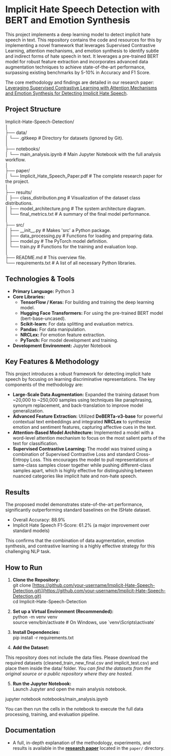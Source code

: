 # **Implicit Hate Speech Detection with BERT and Emotion Synthesis**

This project implements a deep learning model to detect implicit hate speech in text. This repository contains the code and resources for this by implementing a novel framework that leverages Supervised Contrastive Learning, attention mechanisms, and emotion synthesis to identify subtle and indirect forms of hate speech in text. It leverages a pre-trained BERT model for robust feature extraction and incorporates advanced data augmentation techniques to achieve state-of-the-art performance, surpassing existing benchmarks by 5-10% in Accuracy and F1 Score.

The core methodology and findings are detailed in our research paper: [Leveraging Supervised Contrastive Learning with Attention Mechanisms and Emotion Synthesis for Detecting Implicit Hate Speech](https://www.google.com/search?q=./paper/Implicit_Hate_Speech_Paper.pdf).

## **Project Structure**

Implicit-Hate-Speech-Detection/  
│  
├── data/  
│   └── .gitkeep                 \# Directory for datasets (ignored by Git).  
│  
├── notebooks/  
│   └── main\_analysis.ipynb      \# Main Jupyter Notebook with the full analysis workflow.  
│  
├── paper/  
│   └── Implicit\_Hate\_Speech\_Paper.pdf  \# The complete research paper for the project.  
│  
├── results/  
│   ├── class\_distribution.png     \# Visualization of the dataset class distributions.  
│   ├── model\_architecture.png     \# The system architecture diagram.  
│   └── final\_metrics.txt        \# A summary of the final model performance.  
│  
├── src/  
│   ├── \_\_init\_\_.py              \# Makes 'src' a Python package.  
│   ├── data\_processing.py       \# Functions for loading and preparing data.  
│   ├── model.py                 \# The PyTorch model definition.  
│   └── train.py                 \# Functions for the training and evaluation loop.  
│  
├── README.md                      \# This overview file.  
└── requirements.txt               \# A list of all necessary Python libraries.

## **Technologies & Tools**

* **Primary Language:** Python 3  
* **Core Libraries:**  
  * **TensorFlow / Keras:** For building and training the deep learning model.  
  * **Hugging Face Transformers:** For using the pre-trained BERT model (bert-base-uncased).  
  * **Scikit-learn:** For data splitting and evaluation metrics.  
  * **Pandas:** For data manipulation.  
  * **NRCLex:** For emotion feature extraction.  
  * **PyTorch:** For model development and training.  
* **Development Environment:** Jupyter Notebook

## **Key Features & Methodology**

This project introduces a robust framework for detecting implicit hate speech by focusing on learning discriminative representations. The key components of the methodology are:

* **Large-Scale Data Augmentation:** Expanded the training dataset from \~20,000 to \~250,000 samples using techniques like paraphrasing, synonym replacement, and back-translation to improve model generalization.  
* **Advanced Feature Extraction:** Utilized **DeBERTa-v3-base** for powerful contextual text embeddings and integrated **NRCLex** to synthesize emotion and sentiment features, capturing affective cues in the text.  
* **Attention-Based Model Architecture:** Implemented a model with a word-level attention mechanism to focus on the most salient parts of the text for classification.  
* **Supervised Contrastive Learning:** The model was trained using a combination of Supervised Contrastive Loss and standard Cross-Entropy Loss. This encourages the model to pull representations of same-class samples closer together while pushing different-class samples apart, which is highly effective for distinguishing between nuanced categories like implicit hate and non-hate speech.

## **Results**

The proposed model demonstrates state-of-the-art performance, significantly outperforming standard baselines on the ISHate dataset.

* Overall Accuracy: 88.9%  
* Implicit Hate Speech F1-Score: 61.2% (a major improvement over standard models)

This confirms that the combination of data augmentation, emotion synthesis, and contrastive learning is a highly effective strategy for this challenging NLP task.

## 

## **How to Run**

1. **Clone the Repository:**  
   git clone \[https://github.com/your-username/Implicit-Hate-Speech-Detection.git\](https://github.com/your-username/Implicit-Hate-Speech-Detection.git)  
   cd Implicit-Hate-Speech-Detection

2. **Set up a Virtual Environment (Recommended):**  
   python \-m venv venv  
   source venv/bin/activate  \# On Windows, use \`venv\\Scripts\\activate\`

3. **Install Dependencies:**  
   pip install \-r requirements.txt

4. **Add the Dataset:**

This repository does not include the data files. Please download the required datasets (cleaned\_train\_new\_final.csv and implicit\_test.csv) and place them inside the data/ folder. *You can find the datasets from the original source or a public repository where they are hosted.*

5. **Run the Jupyter Notebook:**  
   Launch Jupyter and open the main analysis notebook.

jupyter notebook notebooks/main\_analysis.ipynb

You can then run the cells in the notebook to execute the full data processing, training, and evaluation pipeline.

## **Documentation**

* A full, in-depth explanation of the methodology, experiments, and results is available in the [**research paper**](https://www.google.com/search?q=./paper/Implicit_Hate_Speech_Paper.pdf) located in the `paper/` directory.

